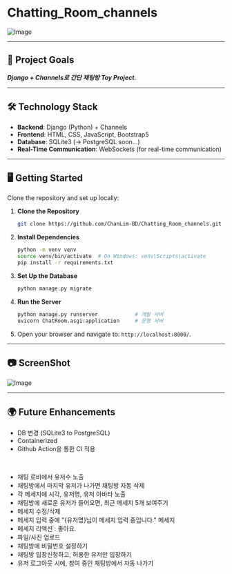 # Chatting_Room_channels
![Image](https://github.com/user-attachments/assets/04a70ae8-6fa6-4d9b-b554-f108183d9f6f)

---

## 🌟 **Project Goals**

**_Django + Channels로 간단 채팅방 Toy Project._**

---

## 🛠️ **Technology Stack**

- **Backend**: Django (Python) + Channels
- **Frontend**: HTML, CSS, JavaScript, Bootstrap5
- **Database**: SQLite3 (-> PostgreSQL soon...)
- **Real-Time Communication**: WebSockets (for real-time communication)

---

## 🖥️ **Getting Started**

Clone the repository and set up locally:

1. **Clone the Repository**

   ```bash
   git clone https://github.com/ChanLim-BD/Chatting_Room_channels.git
   ```

2. **Install Dependencies**

   ```bash
   python -m venv venv
   source venv/bin/activate  # On Windows: venv\Scripts\activate
   pip install -r requirements.txt
   ```

3. **Set Up the Database**

   ```bash
   python manage.py migrate
   ```

4. **Run the Server**

   ```bash
   python manage.py runserver            # 개발 서버
   uvicorn ChatRoom.asgi:application     # 운영 서버 
   ```

5. Open your browser and navigate to: `http://localhost:8000/`.
---

## 📷 ScreenShot

![Image](https://github.com/user-attachments/assets/34156ae1-5231-4738-98f7-b65daae1ec0e)

---

## 🌍 **Future Enhancements**

* DB 변경 (SQLite3 to PostgreSQL)
* Containerized
* Github Action을 통한 CI 적용

<br>

* 채팅 로비에서 유저수 노출
* 채팅방에서 마지막 유저가 나가면 채팅방 자동 삭제
* 각 메세지에 시각, 유저명, 유저 아바타 노출
* 채팅방에 새로운 유저가 들어오면, 최근 메세지 5개 보여주기
* 메세지 수정/삭제
* 메세지 입력 중에 "{유저명}님이 메세지 입력 중입니다." 메세지
* 메세지 리액션 : 좋아요.
* 파일/사진 업로드
* 채팅방에 비밀번호 설정하기
* 채팅방 입장신청하고, 허용한 유저만 입장하기
* 유저 로그아웃 시에, 참여 중인 채팅방에서 자동 나가기